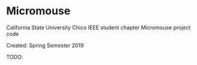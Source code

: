 # Micromouse #
California State University Chico IEEE student chapter Micromouse project code

Created: Spring Semester 2019 

TODO:
